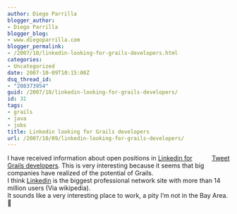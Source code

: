 ```yaml
---
author: Diego Parrilla
blogger_author:
- Diego Parrilla
blogger_blog:
- www.diegoparrilla.com
blogger_permalink:
- /2007/10/linkedin-looking-for-grails-developers.html
categories:
- Uncategorized
date: 2007-10-09T10:15:00Z
dsq_thread_id:
- "208373954"
guid: /2007/10/linkedin-looking-for-grails-developers/
id: 31
tags:
- grails
- java
- jobs
title: Linkedin looking for Grails developers
url: /2007/10/09/linkedin-looking-for-grails-developers/
---
```


<div style="float: right; margin-left: 10px;">
  <a href="https://twitter.com/share" class="twitter-share-button" data-via="nubeblog" data-hashtags="grails,java,jobs" data-count="vertical" data-url="/2007/10/09/linkedin-looking-for-grails-developers/">Tweet</a>
</div>

I have received information about open positions in [Linkedin for Grails developers](http://www.linkedin.com/jobs?viewJob=&jobId=373610&fromSearch=6&sik=1191476395753). This is very interesting because it seems that big companies have realized of the potential of Grails.  
I think [Linkedin](http://www.linkedin.com/) is the biggest professional network site with more than 14 million users (Via wikipedia).  
It sounds like a very interesting place to work, a pity I&#8217;m not in the Bay Area. 🙁
